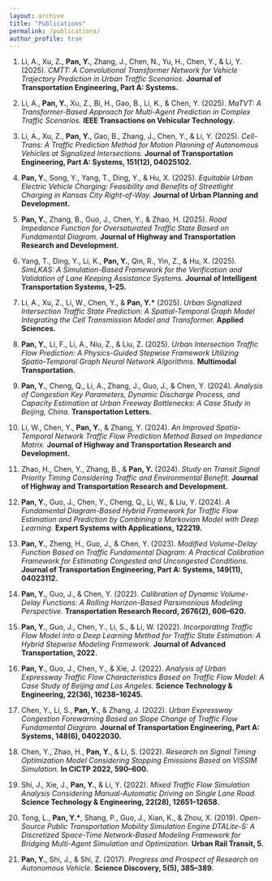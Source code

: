 ```yaml
---
layout: archive
title: "Publications"
permalink: /publications/
author_profile: true
---
```


1. Li, A., Xu, Z., **Pan, Y.**, Zhang, J., Chen, N., Yu, H., Chen, Y., & Li, Y. (2025). *CMTT: A Convolutional Transformer Network for Vehicle Trajectory Prediction in Urban Traffic Scenarios.* **Journal of Transportation Engineering, Part A: Systems.**

2. Li, A., **Pan, Y.**, Xu, Z., Bi, H., Gao, B., Li, K., & Chen, Y. (2025). *MaTVT: A Transformer-Based Approach for Multi-Agent Prediction in Complex Traffic Scenarios.* **IEEE Transactions on Vehicular Technology.**

3. Li, A., Xu, Z., **Pan, Y.**, Gao, B., Zhang, J., Chen, Y., & Li, Y. (2025). *Cell-Trans: A Traffic Prediction Method for Motion Planning of Autonomous Vehicles at Signalized Intersections.* **Journal of Transportation Engineering, Part A: Systems, 151(12), 04025102.**

4. **Pan, Y.**, Song, Y., Yang, T., Ding, Y., & Hu, X. (2025). *Equitable Urban Electric Vehicle Charging: Feasibility and Benefits of Streetlight Charging in Kansas City Right-of-Way.* **Journal of Urban Planning and Development.**

5. **Pan, Y.**, Zhang, B., Guo, J., Chen, Y., & Zhao, H. (2025). *Road Impedance Function for Oversaturated Traffic State Based on Fundamental Diagram.* **Journal of Highway and Transportation Research and Development.**

6. Yang, T., Ding, Y., Li, K., **Pan, Y.**, Qin, R., Yin, Z., & Hu, X. (2025). *SimLKAS: A Simulation-Based Framework for the Verification and Validation of Lane Keeping Assistance Systems.* **Journal of Intelligent Transportation Systems, 1–25.**

7. Li, A., Xu, Z., Li, W., Chen, Y., & **Pan, Y.\*** (2025). *Urban Signalized Intersection Traffic State Prediction: A Spatial-Temporal Graph Model Integrating the Cell Transmission Model and Transformer.* **Applied Sciences.**

8. **Pan, Y.**, Li, F., Li, A., Niu, Z., & Liu, Z. (2025). *Urban Intersection Traffic Flow Prediction: A Physics-Guided Stepwise Framework Utilizing Spatio-Temporal Graph Neural Network Algorithms.* **Multimodal Transportation.**

9. **Pan, Y.**, Cheng, Q., Li, A., Zhang, J., Guo, J., & Chen, Y. (2024). *Analysis of Congestion Key Parameters, Dynamic Discharge Process, and Capacity Estimation at Urban Freeway Bottlenecks: A Case Study in Beijing, China.* **Transportation Letters.**

10. Li, W., Chen, Y., **Pan, Y.**, & Zhang, Y. (2024). *An Improved Spatio-Temporal Network Traffic Flow Prediction Method Based on Impedance Matrix.* **Journal of Highway and Transportation Research and Development.**

11. Zhao, H., Chen, Y., Zhang, B., & **Pan, Y.** (2024). *Study on Transit Signal Priority Timing Considering Traffic and Environmental Benefit.* **Journal of Highway and Transportation Research and Development.**

12. **Pan, Y.**, Guo, J., Chen, Y., Cheng, Q., Li, W., & Liu, Y. (2024). *A Fundamental Diagram-Based Hybrid Framework for Traffic Flow Estimation and Prediction by Combining a Markovian Model with Deep Learning.* **Expert Systems with Applications, 122219.**

13. **Pan, Y.**, Zheng, H., Guo, J., & Chen, Y. (2023). *Modified Volume-Delay Function Based on Traffic Fundamental Diagram: A Practical Calibration Framework for Estimating Congested and Uncongested Conditions.* **Journal of Transportation Engineering, Part A: Systems, 149(11), 04023112.**

14. **Pan, Y.**, Guo, J., & Chen, Y. (2022). *Calibration of Dynamic Volume-Delay Functions: A Rolling Horizon-Based Parsimonious Modeling Perspective.* **Transportation Research Record, 2676(2), 606–620.**

15. **Pan, Y.**, Guo, J., Chen, Y., Li, S., & Li, W. (2022). *Incorporating Traffic Flow Model into a Deep Learning Method for Traffic State Estimation: A Hybrid Stepwise Modeling Framework.* **Journal of Advanced Transportation, 2022.**

16. **Pan, Y.**, Guo, J., Chen, Y., & Xie, J. (2022). *Analysis of Urban Expressway Traffic Flow Characteristics Based on Traffic Flow Model: A Case Study of Beijing and Los Angeles.* **Science Technology & Engineering, 22(36), 16238–16245.**

17. Chen, Y., Li, S., **Pan, Y.**, & Zhang, J. (2022). *Urban Expressway Congestion Forewarning Based on Slope Change of Traffic Flow Fundamental Diagram.* **Journal of Transportation Engineering, Part A: Systems, 148(6), 04022030.**

18. Chen, Y., Zhao, H., **Pan, Y.**, & Li, S. (2022). *Research on Signal Timing Optimization Model Considering Stopping Emissions Based on VISSIM Simulation.* **In CICTP 2022, 590–600.**

19. Shi, J., Xie, J., **Pan, Y.**, & Li, Y. (2022). *Mixed Traffic Flow Simulation Analysis Considering Manual-Automatic Driving on Single Lane Road.* **Science Technology & Engineering, 22(28), 12651–12658.**

20. Tong, L., **Pan, Y.\***, Shang, P., Guo, J., Xian, K., & Zhou, X. (2019). *Open-Source Public Transportation Mobility Simulation Engine DTALite-S: A Discretized Space-Time Network-Based Modeling Framework for Bridging Multi-Agent Simulation and Optimization.* **Urban Rail Transit, 5.**

21. **Pan, Y.**, Shi, J., & Shi, Z. (2017). *Progress and Prospect of Research on Autonomous Vehicle.* **Science Discovery, 5(5), 385–389.**
